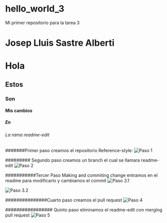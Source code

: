# hello_world_3
Mi primer repositorio para la tarea 3
# Josep Lluis Sastre Alberti
# Hola
## Estos 
### Son 
#### Mis cambios
##### En
###### La rama readme-edit
#######Primer paso creamos el repositorio
Reference-style: 
![Paso 1](https://github.com/adam-p/markdown-here/raw/master/src/common/images/paso_1.png "Paso 1")

######### Segundo paso creamos un branch el cual se llamara readme-edit
![Paso 2](https://github.com/adam-p/markdown-here/raw/master/src/common/images/paso_2.PNG "Paso 2")

###########Tercer Paso Making and commiting change entramos en el readme para modificarlo y cambiamos el commit
![Paso 3.1](https://github.com/adam-p/markdown-here/raw/master/src/common/images/paso_3.1.PNG "Paso 3.1")

![Paso 3.2](https://github.com/adam-p/markdown-here/raw/master/src/common/images/paso_3.2.PNG "Paso 3.2")

###############Cuarto paso creamos el pull request 
![Paso 4](https://github.com/adam-p/markdown-here/raw/master/src/common/images/paso_4.PNG "Paso 4")

################# Quinto paso eliminamos el readme-edit con merging pull request
![Paso 5](https://github.com/adam-p/markdown-here/raw/master/src/common/images/paso_5.PNG "Paso 5")
